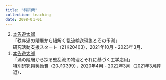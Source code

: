 ```yaml
---
title: "科研費"
collection: teaching
date: 2098-01-01
---
```

<ol reversed>
<li>
<u>本告遊太郎</u><br>
「秩序渦の階層から紐解く乱流輸送現象とその予測」<br>
研究活動支援スタート（21K20403），2021年10月 - 2023年3月．
</li>
<li>
<u>本告遊太郎</u><br>
「渦の階層から探る壁乱流の物理とそれに基づく工学応用」<br>
特別研究員奨励費（20J10399），2020年4月 - 2022年3月（2021年3月辞退）．
</li>
</ol>
